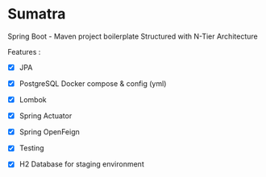 ﻿# Sumatra

Spring Boot - Maven project boilerplate Structured with N-Tier Architecture 

Features : 

- [x] JPA
- [x] PostgreSQL Docker compose & config (yml)
- [x] Lombok
- [x] Spring Actuator
- [x] Spring OpenFeign
- [x] Testing
- [X] H2 Database for staging environment


